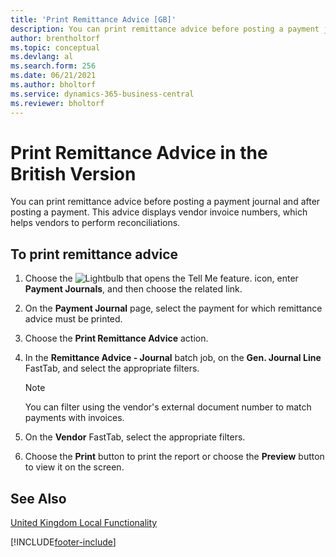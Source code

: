 ```yaml
---
title: 'Print Remittance Advice [GB]'
description: You can print remittance advice before posting a payment journal and after posting a payment.
author: brentholtorf
ms.topic: conceptual
ms.devlang: al
ms.search.form: 256
ms.date: 06/21/2021
ms.author: bholtorf
ms.service: dynamics-365-business-central
ms.reviewer: bholtorf
---
```

# <a name="print-remittance-advice-in-the-british-version"></a>Print Remittance Advice in the British Version
You can print remittance advice before posting a payment journal and after posting a payment. This advice displays vendor invoice numbers, which helps vendors to perform reconciliations.  

## <a name="to-print-remittance-advice"></a>To print remittance advice

1.  Choose the ![Lightbulb that opens the Tell Me feature.](../../media/ui-search/search_small.png "Tell me what you want to do") icon, enter **Payment Journals**, and then choose the related link.  
2.  On the **Payment Journal** page, select the payment for which remittance advice must be printed.  
3.  Choose the **Print Remittance Advice** action.  
4.  In the **Remittance Advice - Journal** batch job, on the **Gen. Journal Line** FastTab, and select the appropriate filters.  

    > [!NOTE]  
    >  You can filter using the vendor's external document number to match payments with invoices.  

5.  On the **Vendor** FastTab, select the appropriate filters.  
6.  Choose the **Print** button to print the report or choose the **Preview** button to view it on the screen.  

## <a name="see-also"></a>See Also
[United Kingdom Local Functionality](united-kingdom-local-functionality.md)


[!INCLUDE[footer-include](../../includes/footer-banner.md)]
